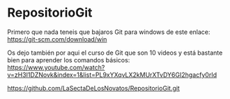 # RepositorioGit

Primero que nada teneis que bajaros Git para windows de este enlace: https://git-scm.com/download/win

Os dejo también por aqui el curso de Git que son 10 videos y está bastante bien para aprender los comandos básicos: https://www.youtube.com/watch?v=zH3I1DZNovk&index=1&list=PL9xYXqvLX2kMUrXTvDY6GI2hgacfy0rId

https://github.com/LaSectaDeLosNovatos/RepositorioGit.git